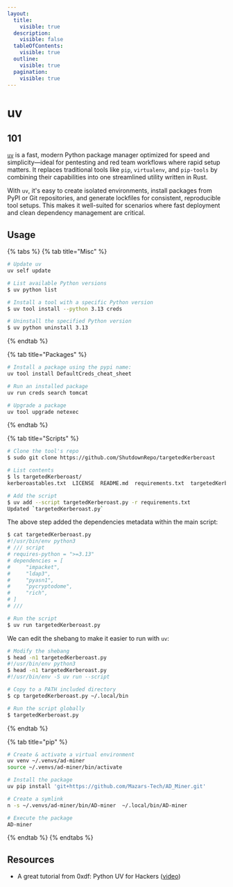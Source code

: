 ```yaml
---
layout:
  title:
    visible: true
  description:
    visible: false
  tableOfContents:
    visible: true
  outline:
    visible: true
  pagination:
    visible: true
---
```


# uv

## 101

[`uv`](https://github.com/astral-sh/uv) is a fast, modern Python package manager optimized for speed and simplicity—ideal for pentesting and red team workflows where rapid setup matters. It replaces traditional tools like `pip`, `virtualenv`, and `pip-tools` by combining their capabilities into one streamlined utility written in Rust.&#x20;

With `uv`, it's easy to create isolated environments, install packages from PyPI or Git repositories, and generate lockfiles for consistent, reproducible tool setups. This makes it well-suited for scenarios where fast deployment and clean dependency management are critical.

## Usage

{% tabs %}
{% tab title="Misc" %}
```bash
# Update uv
uv self update

# List available Python versions
$ uv python list

# Install a tool with a specific Python version
$ uv tool install --python 3.13 creds

# Uninstall the specified Python version
$ uv python uninstall 3.13
```
{% endtab %}

{% tab title="Packages" %}


```bash
# Install a package using the pypi name:
uv tool install DefaultCreds_cheat_sheet

# Run an installed package
uv run creds search tomcat

# Upgrade a package
uv tool upgrade netexec
```
{% endtab %}

{% tab title="Scripts" %}
```bash
# Clone the tool's repo
$ sudo git clone https://github.com/ShutdownRepo/targetedKerberoast

# List contents
$ ls targetedKerberoast/
kerberoastables.txt  LICENSE  README.md  requirements.txt  targetedKerberoast.py

# Add the script
$ uv add --script targetedKerberoast.py -r requirements.txt
Updated `targetedKerberoast.py`
```

The above step added the dependencies metadata within the main script:

```bash
$ cat targetedKerberoast.py
#!/usr/bin/env python3
# /// script
# requires-python = ">=3.13"
# dependencies = [
#     "impacket",
#     "ldap3",
#     "pyasn1",
#     "pycryptodome",
#     "rich",
# ]
# ///

# Run the script
$ uv run targetedKerberoast.py
```

We can edit the shebang to make it easier to run with `uv`:

```bash
# Modify the shebang
$ head -n1 targetedKerberoast.py
#!/usr/bin/env python3
$ head -n1 targetedKerberoast.py
#!/usr/bin/env -S uv run --script

# Copy to a PATH included directory
$ cp targetedKerberoast.py ~/.local/bin

# Run the script globally
$ targetedKerberoast.py
```
{% endtab %}

{% tab title="pip" %}
```bash
# Create & activate a virtual environment
uv venv ~/.venvs/ad-miner
source ~/.venvs/ad-miner/bin/activate

# Install the package
uv pip install 'git+https://github.com/Mazars-Tech/AD_Miner.git'

# Create a symlink
n -s ~/.venvs/ad-miner/bin/AD-miner  ~/.local/bin/AD-miner

# Execute the package
AD-miner
```
{% endtab %}
{% endtabs %}

## Resources

* A great tutorial from 0xdf: Python UV for Hackers ([video](https://www.youtube.com/watch?v=G36QXtBXKBQ))
